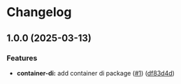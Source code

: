 # Changelog

## 1.0.0 (2025-03-13)


### Features

* **container-di:** add container di package ([#1](https://github.com/restts/rest/issues/1)) ([df83d4d](https://github.com/restts/rest/commit/df83d4d678c08c22e364524ffb7df1b40374e0e5))
